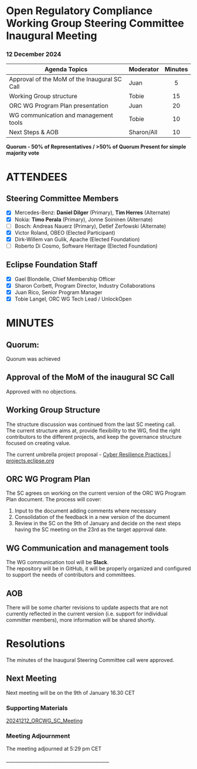 # **Open Regulatory Compliance Working Group** Steering Committee Inaugural Meeting

###  12 December 2024

| Agenda Topics | Moderator | Minutes |
| ----- | ----- | :---: |
| Approval of the MoM of the Inaugural SC Call | Juan | 5 |
| Working Group structure  | Tobie | 15 |
| ORC WG Program Plan presentation | Juan | 20 |
| WG communication and management tools | Tobie | 10 |
| Next Steps & AOB | Sharon/All | 10 |

**Quorum \- 50% of Representatives / \>50% of Quorum Present for simple majority vote**  
 

# ATTENDEES

## Steering Committee Members

- [x] Mercedes-Benz:  **Daniel Dilger** (Primary), **Tim Herres** (Alternate)  
- [x] Nokia: **Timo Perala** (Primary), Jonne Soininen (Alternate)  
- [ ] Bosch:  Andreas Nauerz (Primary), Detlef Zerfowski (Alternate)  
- [x] Victor Roland, OBEO (Elected Participant)  
- [x] Dirk-Willem van Gulik, Apache (Elected Foundation)  
- [ ] Roberto Di Cosmo, Software Heritage (Elected Foundation)

## Eclipse Foundation Staff 

- [x] Gael Blondelle, Chief Membership Officer  
- [x] Sharon Corbett, Program Director, Industry Collaborations  
- [x] Juan Rico, Senior Program Manager  
- [x] Tobie Langel, ORC WG Tech Lead / UnlockOpen

# MINUTES

## Quorum: 

Quorum was achieved

## Approval of the MoM of the inaugural SC Call

Approved with no objections.

## Working Group Structure

The structure discussion was continued from the last SC meeting call.  
The current structure aims at, provide flexibility to the WG, find the right contributors to the different projects, and keep the governance structure focused on creating value. 

The current umbrella project proposal \- [Cyber Resilience Practices | projects.eclipse.org](https://projects.eclipse.org/proposals/cyber-resilience-practices) 

## ORC WG Program Plan

The SC agrees on working on the current version of the ORC WG Program Plan document. The process will cover:

1. Input to the document adding comments where necessary   
2. Consolidation of the feedback in a new version of the document  
3. Review in the SC on the 9th of January and decide on the next steps having the SC meeting on the 23rd as the target approval date.

## WG Communication and management tools

The WG communication tool will be **Slack**.  
The repository will be in GitHub, it will be properly organized and configured to support the needs of contributors and committees.

## AOB

There will be some charter revisions to update aspects that are not currently reflected in the current version (i.e. support for individual committer members), more information will be shared shortly.

# Resolutions

The minutes of the Inaugural Steering Committee call were approved.

## Next Meeting

Next meeting will be on the 9th of January 16.30 CET

### Supporting Materials

[20241212\_ORCWG\_SC\_Meeting](https://drive.google.com/file/d/1pBK6JVkkctO2sv4EOrF7FQsRlXIDD_lz/view?usp=sharing)

###  **Meeting Adjournment**

The meeting adjourned at 5:29 pm CET

\_\_\_\_\_\_\_\_\_\_\_\_\_\_\_\_\_\_\_\_\_\_\_\_\_\_\_\_\_\_\_\_\_\_\_\_\_\_\_\_\_\_\_\_  
